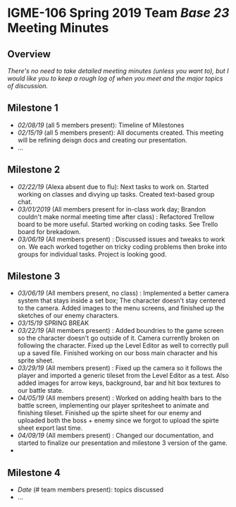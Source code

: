 # IGME-106 Spring 2019 Team *Base 23* Meeting Minutes

## Overview
*There's no need to take detailed meeting minutes (unless you want to), but I would like you to keep a rough log of when you meet and the major topics of discussion.*

## Milestone 1
- *02/08/19* (all 5 members present): Timeline of Milestones
- *02/15/19* (all 5 members present): All documents created. This meeting will be refining deisgn docs and creating our presentation.
- ...

## Milestone 2
- *02/22/19* (Alexa absent due to flu): Next tasks to work on. Started working on classes and divying up tasks. Created text-based group chat.
- *03/01/2019* (All members present for in-class work day; Brandon couldn't make normal meeting time after class) : Refactored Trellow board to be more useful. Started working on coding tasks. See Trello board for brekadown. 
- *03/06/19* (All members present) : Discussed issues and tweaks to work on. We each worked together on tricky coding problems then broke into groups for individual tasks. Project is looking good.

## Milestone 3
- *03/06/19* (All members present, no class) : Implemented a better camera system that stays inside a set box; The character doesn't stay centered to the camera. Added images to the menu screens, and finished up the sketches of our enemy characters.
- *03/15/19* SPRING BREAK
- *03/22/19* (All members present) : Added boundries to the game screen so the character doesn't go outside of it. Camera currently broken on following the character. Fixed up the Level Editor as well to correctly pull up a saved file. Finished working on our boss main character and his sprite sheet.
- *03/29/19* (All members present) : Fixed up the camera so it follows the player and imported a generic tileset from the Level Editor as a test. Also added images for arrow keys, background, bar and hit box textures to our battle state.
- *04/05/19* (All members present) : Worked on adding health bars to the battle screen, implementing our player spritesheet to animate and finishing tileset. Finished up the spirte sheet for our enemy and uploaded both the boss + enemy since we forgot to upload the spirte sheet export last time.
- *04/09/19* (All members present) : Changed our documentation, and started to finalize our presentation and milestone 3 version of the game.
- 
## Milestone 4
- *Date* (# team members present): topics discussed
- ...
